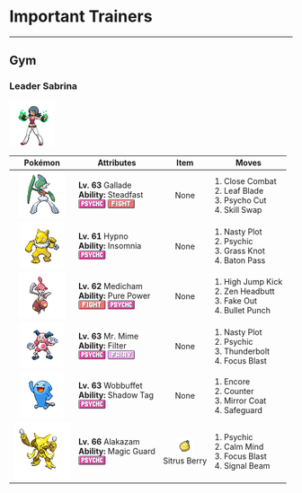 # Important Trainers


---

## Gym

### Leader Sabrina

![Leader Sabrina](../../assets/important_trainers/sabrina.png "Leader Sabrina")

| Pokémon | Attributes | Item | Moves |
|:-------:|------------|:----:|-------|
| ![Gallade](../../assets/sprites/gallade/front.gif "Gallade: Because it can sense what its foe is thinking, its attacks burst out first, fast, and fierce.") | **Lv. 63** Gallade<br>**Ability:** <span class="tooltip" title="Raises Speed each time the Pokémon flinches.">Steadfast</span><br>![psychic](../../assets/types/psychic.png "Psychic") ![fighting](../../assets/types/fighting.png "Fighting") | None | 1. <span class="tooltip" title="The user fights the foe up close without guarding itself. It also cuts the user’s Defense and Sp. Def.">Close Combat</span><br>2. <span class="tooltip" title="The foe is slashed with a sharp leaf. It has a high critical-hit ratio. ">Leaf Blade</span><br>3. <span class="tooltip" title="The user tears at the foe with blades formed by psychic power. It has a high critical-hit ratio.">Psycho Cut</span><br>4. <span class="tooltip" title="The user employs its psychic power to exchange abilities with the foe. ">Skill Swap</span> |
| ![Hypno](../../assets/sprites/hypno/front.gif "Hypno: When it is very hungry, it puts humans it meets to sleep, then it feasts on their dreams.") | **Lv. 61** Hypno<br>**Ability:** <span class="tooltip" title="Prevents the Pokémon from falling asleep.">Insomnia</span><br>![psychic](../../assets/types/psychic.png "Psychic") | None | 1. <span class="tooltip" title="The user stimulates its brain by thinking bad thoughts. It sharply raises the user’s Sp. Atk.">Nasty Plot</span><br>2. <span class="tooltip" title="The foe is hit by a strong telekinetic force. It may also reduce the foe’s Sp. Def stat.">Psychic</span><br>3. <span class="tooltip" title="The user snares the foe with grass and trips it. The heavier the foe, the greater the damage.">Grass Knot</span><br>4. <span class="tooltip" title="The user switches places with a party Pokémon in waiting, passing along any stat changes.">Baton Pass</span> |
| ![Medicham](../../assets/sprites/medicham/front.gif "Medicham: Through yoga training, it gained the psychic power to predict its foe’s next move.") | **Lv. 62** Medicham<br>**Ability:** <span class="tooltip" title="Boosts the power of physical attacks.">Pure Power</span><br>![fighting](../../assets/types/fighting.png "Fighting") ![psychic](../../assets/types/psychic.png "Psychic") | None | 1. <span class="tooltip" title="The foe is attacked with a knee kick from a jump. If it misses, the user is hurt instead.">High Jump Kick</span><br>2. <span class="tooltip" title="The user focuses its willpower to its head and rams the foe. It may also make the target flinch.">Zen Headbutt</span><br>3. <span class="tooltip" title="An attack that hits first and makes the target flinch. It only works the first turn the user is in battle.">Fake Out</span><br>4. <span class="tooltip" title="The user strikes with a tough punch as fast as a bullet. This move always goes first.">Bullet Punch</span> |
| ![Mr. Mime](../../assets/sprites/mr-mime/front.gif "Mr. Mime: A skilled mime from birth, it gains the ability to create invisible objects as it matures.") | **Lv. 63** Mr. Mime<br>**Ability:** <span class="tooltip" title="Reduces damage from supereffective attacks.">Filter</span><br>![psychic](../../assets/types/psychic.png "Psychic") ![fairy](../../assets/types/fairy.png "Fairy") | None | 1. <span class="tooltip" title="The user stimulates its brain by thinking bad thoughts. It sharply raises the user’s Sp. Atk.">Nasty Plot</span><br>2. <span class="tooltip" title="The foe is hit by a strong telekinetic force. It may also reduce the foe’s Sp. Def stat.">Psychic</span><br>3. <span class="tooltip" title="A strong electric blast is loosed at the foe. It may also leave the foe paralyzed.">Thunderbolt</span><br>4. <span class="tooltip" title="The user heightens its mental focus and unleashes its power. It may also lower the target’s Sp. Def.">Focus Blast</span> |
| ![Wobbuffet](../../assets/sprites/wobbuffet/front.gif "Wobbuffet: It hates light and shock. If attacked, it inflates its body to build up its counterstrike.") | **Lv. 63** Wobbuffet<br>**Ability:** <span class="tooltip" title="Prevents the foe from escaping.">Shadow Tag</span><br>![psychic](../../assets/types/psychic.png "Psychic") | None | 1. <span class="tooltip" title="The user compels the foe to keep using only the move it last used for three to seven turns.">Encore</span><br>2. <span class="tooltip" title="A retaliation move that counters any physical attack, inflicting double the damage taken.">Counter</span><br>3. <span class="tooltip" title="A retaliation move that counters any special attack, inflicting double the damage taken.">Mirror Coat</span><br>4. <span class="tooltip" title="The user creates a protective field that prevents status problems for five turns.">Safeguard</span> |
| ![Alakazam](../../assets/sprites/alakazam/front.gif "Alakazam: Closing both its eyes heightens all its other senses. This enables it to use its abilities to their extremes.") | **Lv. 66** Alakazam<br>**Ability:** <span class="tooltip" title="The Pokémon only takes damage from attacks.">Magic Guard</span><br>![psychic](../../assets/types/psychic.png "Psychic") | ![Sitrus Berry](../../assets/items/sitrus_berry.png "Sitrus Berry")<br><span class="tooltip" title="It may be used or held by a Pokémon to heal the user’s HP a little.">Sitrus Berry</span> | 1. <span class="tooltip" title="The foe is hit by a strong telekinetic force. It may also reduce the foe’s Sp. Def stat.">Psychic</span><br>2. <span class="tooltip" title="The user quietly focuses its mind and calms its spirit to raise its Sp. Atk and Sp. Def stats.">Calm Mind</span><br>3. <span class="tooltip" title="The user heightens its mental focus and unleashes its power. It may also lower the target’s Sp. Def.">Focus Blast</span><br>4. <span class="tooltip" title="The user attacks with a sinister beam of light. It may also confuse the target. ">Signal Beam</span> |


